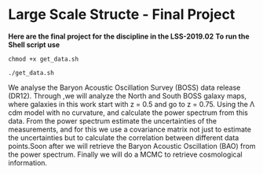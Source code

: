 # Large Scale Structe - Final Project
**Here are the final project for the discipline in the LSS-2019.02**
**To run the Shell script use**

`chmod +x get_data.sh`

`./get_data.sh`

We analyse the Baryon Acoustic Oscillation Survey (BOSS) data release (DR12). Through ,we will
analyze the North and South BOSS galaxy maps, where galaxies in this work start with z = 0.5 and
go to z = 0.75. Using the Λ cdm model with no curvature, and calculate the power spectrum from
this data. From the power spectrum estimate the uncertainties of the measurements, and for this
we use a covariance matrix not just to estimate the uncertainties but to calculate the correlation
between different data points.Soon after we will retrieve the Baryon Acoustic Oscillation (BAO)
from the power spectrum. Finally we will do a MCMC to retrieve cosmological information.

